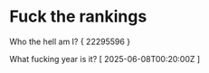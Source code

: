 # Fuck the rankings

Who the hell am I?
{ 22295596 }

What fucking year is it?
[ 2025-06-08T00:20:00Z ]

